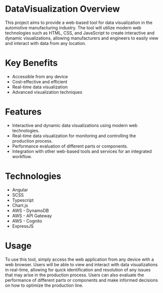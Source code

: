 # DataVisualization Overview

This project aims to provide a web-based tool for data visualization in the automotive manufacturing industry. The tool will utilize modern web technologies such as HTML, CSS, and JavaScript to create interactive and dynamic visualizations, allowing manufacturers and engineers to easily view and interact with data from any location.

# Key Benefits
- Accessible from any device
- Cost-effective and efficient
- Real-time data visualization
- Advanced visualization techniques

# Features
- Interactive and dynamic data visualizations using modern web technologies.
- Real-time data visualization for monitoring and controlling the production process.
- Performance evaluation of different parts or components.
- Integration with other web-based tools and services for an integrated workflow.

# Technologies
- Angular
- SCSS
- Typescript
- Chart.js
- AWS - DynamoDB
- AWS - API Gateway
- AWS - Cognito
- ExpressJS

# Usage
To use this tool, simply access the web application from any device with a web browser. Users will be able to view and interact with data visualizations in real-time, allowing for quick identification and resolution of any issues that may arise in the production process. Users can also evaluate the performance of different parts or components and make informed decisions on how to optimize the production line.
